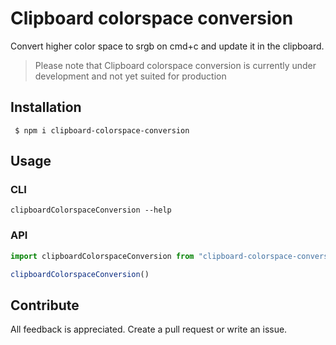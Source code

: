 # Clipboard colorspace conversion

Convert higher color space to srgb on cmd+c and update it in the clipboard.

> Please note that Clipboard colorspace conversion is currently under development and not yet suited for production

## Installation

```shell
 $ npm i clipboard-colorspace-conversion
```

## Usage

### CLI

```shell
clipboardColorspaceConversion --help
```

### API


```ts
import clipboardColorspaceConversion from "clipboard-colorspace-conversion"

clipboardColorspaceConversion()
```

## Contribute

All feedback is appreciated. Create a pull request or write an issue.
